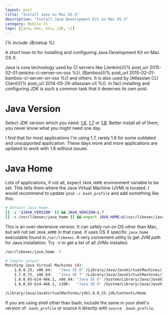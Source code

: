 ```yaml
---
layout: post
title: "Install Java on Mac OS X"
description: "Install Java Development Kit on Mac OS X"
category: Mobile CI
tags: [java, mac, osx, jdk, ci]
---
```

{% include JB/setup %}

A short how-to for installing and configuring Java Development Kit on Mac OS X.

<!--more-->

Java is core technology used by CI servers like [Jenkins]({% post_url 2015-02-01-jenkins-ci-server-on-osx %}), [Bamboo]({% post_url 2015-02-01-bamboo-ci-server-on-osx %}) and others. It is also used by [Atlassian CLI Client]({% post_url 2014-05-29-atlassian-cli %}). In fact installing and configuring JDK is such a common task that it deserves its own post.

# Java Version

Select JDK version which you need: [1.6](http://support.apple.com/kb/DL1572), [1.7](http://www.oracle.com/technetwork/java/javase/downloads/jdk7-downloads-1880260.html) or [1.8](http://www.oracle.com/technetwork/java/javase/downloads/jre8-downloads-2133155.html). Better install all of them, you never know what you might need one day.

I find that for most applications I'm using 1.7, rarely 1.6 for some outdated and unsupported application. These days more and more applications are updated to work with 1.8 without issues.

# Java Home

Lots of applications, if not all, expect `JAVA_HOME` environment variable to be set. This tells them where the Java Virtual Machine (JVM) is located. I would recommend to update your `~/.bash_profile` and add something like this:

```bash
# Default Java Home.
[[ -z "$JAVA_VERSION" ]] && JAVA_VERSION=1.7
[[ -s /usr/libexec/java_home ]] && export JAVA_HOME=$(/usr/libexec/java_home -v $JAVA_VERSION)
```

This is an over-devensive version. It can safely run on OS other than Mac, but will not set `JAVA_HOME` in that case. It uses OS X specific `java_home` executable found in `/usr/libexec`. A very convenient utility to get JVM path for Java installation. Try `-V` to get a list of all JVMs installed.

```bash
/usr/libexec/java_home -V

# Sample output.
Matching Java Virtual Machines (4):
    1.8.0_25, x86_64:	"Java SE 8"	/Library/Java/JavaVirtualMachines/jdk1.8.0_25.jdk/Contents/Home
    1.7.0_72, x86_64:	"Java SE 7"	/Library/Java/JavaVirtualMachines/jdk1.7.0_72.jdk/Contents/Home
    1.6.0_65-b14-466.1, x86_64:	"Java SE 6"	/System/Library/Java/JavaVirtualMachines/1.6.0.jdk/Contents/Home
    1.6.0_65-b14-466.1, i386:	"Java SE 6"	/System/Library/Java/JavaVirtualMachines/1.6.0.jdk/Contents/Home

/Library/Java/JavaVirtualMachines/jdk1.8.0_25.jdk/Contents/Home
```

If you are using shell other than bash, include the same in your shell's version of `.bash_profile` or source it directly with `source .bash_profile`.
